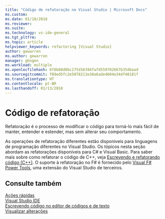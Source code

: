 ```yaml
---
title: "Código de refatoração no Visual Studio | Microsoft Docs"
ms.custom: 
ms.date: 01/10/2018
ms.reviewer: 
ms.suite: 
ms.technology: vs-ide-general
ms.tgt_pltfrm: 
ms.topic: article
helpviewer_keywords: refactoring [Visual Studio]
author: gewarren
ms.author: gewarren
manager: ghogen
ms.workload: multiple
ms.openlocfilehash: 6f8b88d0bc275d16394fafd559702667b35dbaad
ms.sourcegitcommit: f89ed5fc2e5078213e30a6ade4604e34df48181f
ms.translationtype: HT
ms.contentlocale: pt-BR
ms.lasthandoff: 01/13/2018
---
```

# <a name="refactoring-code"></a>Código de refatoração

Refatoração é o processo de modificar o código para torná-lo mais fácil de manter, entender e estender, mas sem alterar seu comportamento.

As operações de refatoração diferentes estão disponíveis para linguagens de programação diferentes no Visual Studio. Os tópicos nesta seção abordam as refatorações disponíveis para C# e Visual Basic. Para saber mais sobre como refatorar o código de C++, veja [Escrevendo e refatorando código (C++)](/cpp/ide/writing-and-refactoring-code-cpp). O suporte à refatoração no F# é fornecido pelo [Visual F# Power Tools](https://marketplace.visualstudio.com/items?itemName=FSharpSoftwareFoundation.VisualFPowerTools), uma extensão do Visual Studio de terceiros.

## <a name="see-also"></a>Consulte também

[Ações rápidas](../ide/quick-actions.md)  
[Visual Studio IDE](../ide/visual-studio-ide.md)  
[Escrevendo código no editor de códigos e de texto](../ide/writing-code-in-the-code-and-text-editor.md)  
[Visualizar alterações](../ide/preview-changes.md)
